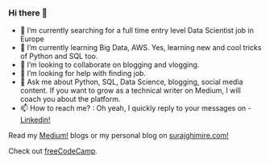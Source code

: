 ### Hi there 👋

<!--
**surajghimire/surajghimire** is a ✨ _special_ ✨ repository because its `README.md` (this file) appears on your GitHub profile.

Here are some ideas to get you started:
-->
- 🔭 I’m currently searching for a  full time entry level Data Scientist job in Europe
- 🌱 I’m currently learning Big Data, AWS. Yes, learning new and cool tricks of Python and SQL too.  
- 👯 I’m looking to collaborate on blogging and vlogging. 
- 🤔 I’m looking for help with finding job. 
- 💬 Ask me about Python, SQL, Data Science, blogging, social media content.  If you want to grow as a technical writer on Medium, I will coach you about the platform.
- 📫 How to reach me? :  Oh yeah, I quickly reply to your messages on - <a href="https://linkedin.com/in/surajghimire03" target="_blank" rel="noopener noreferrer">Linkedin!</a> 


Read my <a href="https://thesurajblog.medium.com/" target="_blank" rel="noopener noreferrer">Medium!</a>   blogs or my personal blog on  <a href="http://surajghimire.com/
/" target="_blank" rel="noopener noreferrer">surajghimire.com!</a>

<p>Check out <a href="https://www.freecodecamp.org/" target="_blank" rel="noopener noreferrer">freeCodeCamp</a>.</p>
